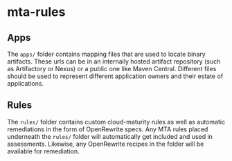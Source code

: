 # mta-rules

## Apps

The `apps/` folder contains mapping files that are used to locate binary artifacts.
These urls can be in an internally hosted artifact repository (such as Artifactory or Nexus) or a public one like Maven Central.
Different files should be used to represent different application owners and their estate of applications.


## Rules

The `rules/` folder contains custom cloud-maturity rules as well as automatic remediations in the form of OpenRewrite specs.
Any MTA rules placed underneath the `rules/` folder will automatically get included and used in assessments.
Likewise, any OpenRewrite recipes in the folder will be available for remediation.
